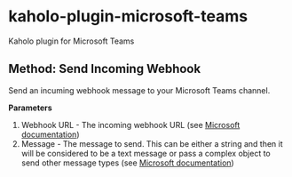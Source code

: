 # kaholo-plugin-microsoft-teams
Kaholo plugin for Microsoft Teams

## Method: Send Incoming Webhook
Send an incuming webhook message to your Microsoft Teams channel. 

**Parameters**

1. Webhook URL - The incoming webhook URL (see [Microsoft documentation](https://docs.microsoft.com/en-us/microsoftteams/platform/webhooks-and-connectors/how-to/add-incoming-webhook))
2. Message - The message to send. This can be either a string and then it will be considered to be a text message or pass a complex object to send other message types (see [Microsoft documentation](https://docs.microsoft.com/en-us/microsoftteams/platform/webhooks-and-connectors/how-to/connectors-using))
